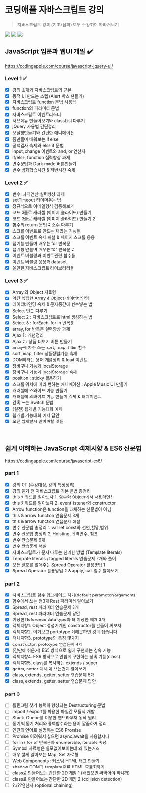 # 코딩애플 자바스크립트 강의
> 자바스크립트 강의 (기초/심화) 모두 수강하며 따라쳐보기

<p>
  <img src="https://img.shields.io/badge/CSS3-1572B6?style=flat-square&logo=css3&logoColor=white"/>
  <img src="https://img.shields.io/badge/HTML5-E34F26?style=flat-square&logo=html5&logoColor=white"/>
  <img src="https://img.shields.io/badge/JavaScript-F7DF1E?style=flat-square&logo=javascript&logoColor=black"/>
</p>

## JavaScript 입문과 웹UI 개발 ✔️
https://codingapple.com/course/javascript-jquery-ui/
### Level 1 ✅

- [X] 강의 소개와 자바스크립트의 근본
- [X] 동적 UI 만드는 스텝 (Alert 박스 만들기)
- [X] 자바스크립트 function 문법 사용법
- [X] function의 파라미터 문법
- [X] 자바스크립트 이벤트리스너
- [X] 서브메뉴 만들어보기와 classList 다루기
- [X] jQuery 사용법 간단정리
- [X] 모달창만들기와 간단한 애니메이션
- [X] 폼만들며 배워보는 if else
- [X] 공백검사 숙제와 else if 문법
- [X] input, change 이벤트와 and, or 연산자
- [X] if/else, function 실력향상 과제
- [X] 변수문법과 Dark mode 버튼만들기
- [X] 변수 심화학습시간 & 저번시간 숙제

### Level 2 ✅

- [X] 변수, 사칙연산 실력향상 과제
- [X] setTimeout 타이머주는 법
- [X] 정규식으로 이메일형식 검증해보기
- [X] 코드 3줄로 캐러셀 (이미지 슬라이드) 만들기
- [X] 코드 3줄로 캐러셀 (이미지 슬라이드) 만들기 2
- [X] 함수의 return 문법 & 소수 다루기
- [X] 스크롤 이벤트로 만드는 재밌는 기능들
- [X] 스크롤 이벤트 숙제 해설 & 페이지 스크롤 응용
- [X] 탭기능 만들며 배우는 for 반복문
- [X] 탭기능 만들며 배우는 for 반복문 2
- [X] 이벤트 버블링과 이벤트관련 함수들
- [X] 이벤트 버블링 응용과 dataset
- [X] 쓸만한 자바스크립트 라이브러리들

### Level 3 ✅

- [X] Array 와 Object 자료형
- [X] 약간 복잡한 Array & Object 데이터바인딩
- [X] 데이터바인딩 숙제 & 문자중간에 변수넣는 법
- [X] Select 인풋 다루기
- [X] Select 2 : 자바스크립트로 html 생성하는 법
- [X] Select 3 : forEach, for in 반복문
- [X] array, for 반복문 실력향상 과제
- [X] Ajax 1 : 개념정리
- [X] Ajax 2 : 상품 더보기 버튼 만들기
- [X] array에 자주 쓰는 sort, map, filter 함수
- [X] sort, map, filter 상품정렬기능 숙제
- [X] DOM이라는 용어 개념정리 & load 이벤트
- [X] 장바구니 기능과 localStorage
- [X] 장바구니 기능과 localStorage 숙제
- [X] position : sticky 활용하기
- [X] 스크롤 위치에 따라 변하는 애니메이션 : Apple Music UI 만들기
- [X] 캐러셀에 스와이프 기능 만들기
- [X] 캐러셀에 스와이프 기능 만들기 숙제 & 터치이벤트
- [X] 간혹 쓰는 Switch 문법
- [X] (실전) 웹개발 기능대회 예제
- [X] 웹개발 기능대회 예제 답안
- [X] 모던 웹개발시 알아야할 것들
<br/><br/><br/>

## 쉽게 이해하는 JavaScript 객체지향 & ES6 신문법
https://codingapple.com/course/javascript-es6/

### part 1
- [X] 강의 OT (수강대상, 강의 특징정리)
- [X] 강의 듣기 전 자바스크립트 기본 문법 총정리
- [X] this 키워드를 알아보자 1. 함수와 Object에서 사용하면?
- [X] this 키워드를 알아보자 2. event listener와 constructor
- [X] Arrow function은 function을 대체하는 신문법이 아님
- [X] this & arrow function 연습문제 3개
- [X] this & arrow function 연습문제 해설
- [X] 변수 신문법 총정리 1. var let const와 선언,할당,범위
- [X] 변수 신문법 총정리 2. Hoisting, 전역변수, 참조
- [X] 변수 연습문제 6개
- [X] 변수 연습문제 해설
- [X] 자바스크립트가 문자 다루는 신기한 방법 (Template literals)
- [X] Template literals / tagged literals 연습문제 2개와 풀이
- [X] 모든 괄호를 없애주는 Spread Operator 활용방법 1
- [X] Spread Operator 활용방법 2 & apply, call 함수 알아보기

### part 2
- [X] 자바스크립트 함수 업그레이드 하기(default parameter/argument)
- [X] 함수에서 쓰는 점3개 Rest 파라미터 알아보기
- [X] Spread, rest 파라미터 연습문제 8개
- [X] Spread, rest 파라미터 연습문제 답안
- [X] 이상한 Reference data type과 더 이상한 예제 3개
- [X] 객체지향1. Object 생성기계인 constructor를 만들어 써보자
- [X] 객체지향2. 이거보고 portotype 이해못하면 강의 접습니다
- [X] 객체지향3. prototype의 특징 몇가지
- [X] constructor, prototype 연습문제 4개
- [X] (간만에 쉬운거) ES5 방식으로 쉽게 구현하는 상속 기능
- [X] 객체지향4. ES6 방식으로 안쉽게 구현하는 상속 기능(class)
- [X] 객체지향5. class를 복사하는 extends / super
- [X] getter, setter 대체 왜 쓰는건지 알아보기
- [X] class, extends, getter, setter 연습문제 5개
- [X] class, extends, getter, setter 연습문제 답안

### part 3
- [ ] 틀린그림 찾기 능력이 향상되는 Destructuring 문법
- [ ] import / export를 이용한 파일간 모듈식 개발
- [ ] Stack, Queue를 이용한 웹브라우저 동작 원리
- [ ] 동기/비동기 처리와 콜백함수라는 용어 깔끔하게 정리
- [ ] 인간의 언어로 설명하는 ES6 Promise
- [ ] Promise 어려워서 싫으면 async/await을 사용합시다
- [ ] for in / for of 반복문과 enumerable, iterable 속성
- [ ] Symbol 자료형은 쓸모없어보이는데 왜 있는거죠
- [ ] 매우 짧게 알아보는 Map, Set 자료형
- [ ] Web Components : 커스텀 HTML 태그 만들기
- [ ] shadow DOM과 template으로 HTML 모듈화하기
- [ ] class로 만들어보는 간단한 2D 게임 1 (배웠으면 써먹어야 하니까)
- [ ] class로 만들어보는 간단한 2D 게임 2 (collision detection)
- [ ] ?./??연산자 (optional chaining)